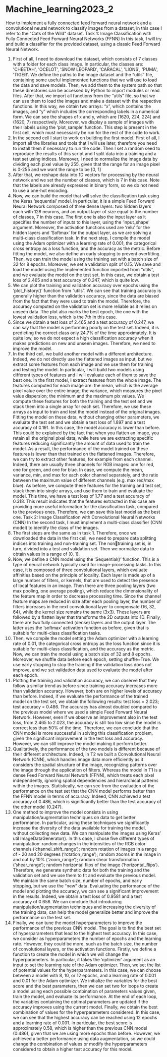 # Machine_learning2023_2
How to Implement a fully connected feed forward neural network and a convolutional neural network to classify images from a dataset, in this case I refer to the "Cats of the Wild" dataset.
Task 1: Image Classification with Fully Connected Feed Forward Neural 
Networks (FFNN)
In this task, I will try and build a classifier for the provided dataset, using a classic Feed 
Forward Neural Network.
1. First of all, I need to download the dataset, which consists of 7 classes with a folder for 
each class image. In particular, the classes are: 'CHEETAH', 'OCELOT', 'SNOW 
LEOPARD', 'CARACAL', 'LIONS', 'PUMA', 'TIGER'. We define the paths to the image 
dataset and the “utils” file, containing some useful implemented functions that we will use to 
load the data and save models. Then, we add them to the system path so that these directories 
can be accessed by Python to import modules or read files. After that, we import all functions 
from the “utils” file, so that we can use them to load the images and make a dataset with the 
respective functions. In this way, we obtain two arrays: “x”, which contains the images, and 
“y” which includes the corresponding labels in a numerical form. We can see the shapes of x 
and y, which are (1620, 224, 224) and (1620, 7) respectively. Moreover, we display a sample 
of images with their labels using the ‘plot_sample’ function. This step is present in the first 
cell, which must necessarily be run for the rest of the code to work. 
2. In the second cell I start to work on building the first model. First of all, I import all the 
libraries and tools that I will use later, therefore you need to install them if necessary to 
run the code. Then I set a random seed to reproduce the results of this script and I split 
data into a training and a test set using indices. Moreover, I need to normalize the image 
data by dividing each pixel value by 255, given that the range for an image pixel is 0-255
and we want the range to be [0, 1]
3. After that, we reshape data into 1D vectors for processing by the neural network and we 
set the number of classes, which is 7 in this case. Note that the labels are already 
expressed in binary form, so we do not need to use a one-hot encoding.
4. Now, we can build the model that will solve the classification task using the Keras 
‘sequential’ model. In particular, it is a simple Feed Forward Neural Network composed 
of three dense layers: two hidden layers each with 128 neurons, and an output layer of 
size equal to the number of classes, 7 in this case. The first one is also the input layer as it 
specifies the number of inputs to this layer, using the ‘input_shape’ argument. 
Moreover, the activation functions used are ‘relu’ for the hidden layers and ‘Softmax’ for 
the output layer, as we are solving a multi-class classification task. In the next step, I 
compile the model using the Adam optimizer with a learning rate of 0.001, the 
categorical cross entropy as a loss function, and the accuracy as the metric. Before fitting 
the model, we also define an early stopping to prevent overfitting. Then, we can train the 
model using the training set with a batch size of 32 for 8 epochs. Moreover, we set a 
validation split of 0.15. We save and load the model using the implemented function 
imported from “utils”, and we evaluate the model on the test set. In this case, we obtain a test 
loss of 2.465 and a test accuracy of 0.247, which is quite low.
5. We can plot the training and validation accuracy over epochs using the ‘plot_history()’ 
function from “utils”. We can see that training accuracy is generally higher than the 
validation accuracy, since the data are biased from the fact that they were used to train the 
model. Therefore, the accuracy computed on the validation set is more reliable as it relies on 
unseen data. The plot also marks the best epoch, the one with the lowest validation loss, 
which is the 7th in this case.
6. Since we obtain a test loss of 2.465 and a test accuracy of 0.247, we can say that the 
model is performing poorly on the test set. Indeed, it is predicting the correct class only 
24.7% of the time approximately. It is quite low, so we do not expect a high classification 
accuracy when it makes predictions on new and unseen images. Therefore, we need to 
improve the model.
7. In the third cell, we build another model with a different architecture. Indeed, we do not 
directly use the flattened images as input, but we extract some features from each image 
and we use them for training and testing the model. In particular, I will build two models 
using different types of features and I will evaluate each of them to save the best one. In 
the first model, I extract features from the whole image. The features computed for each 
image are: the mean, which is the average pixel value over the entire image; the variance, 
which measures the pixel value dispersion; the minimum and the maximum pix values.
We compute these features for both the training and the test set and we stack them into a 
single array for each set. Therefore, we use these arrays as input to train and test the 
model instead of the original images. Fitting the model on these data, without changing 
other parameters, we evaluate the test set and we obtain a test loss of 1.897 and a test
accuracy of 0.191. In this case, the model accuracy is lower than before. This could be 
explained by the fact that when you flatten an image, you retain all the original pixel 
data, while here we are extracting specific features reducing significantly the amount of 
data used to train the model. As a result, the performance of the model trained on these 
features is lower than that trained on the flattened images. Therefore, we can try to 
extract other features, for example from each channel. Indeed, there are usually three 
channels for RGB images: one for red, one for green, and one for blue. In case, we 
compute the mean, variance, min, and max for each color channel separately, and the 
ratio between the maximum value of different channels (e.g. max red/max blue). As 
before, we compute these features for the training and test set, stack them into single 
arrays, and use them to train and evaluate the model. This time, we have a test loss of 
1.77 and a test accuracy of 0.318. This result indicates that the features extracted in this 
case are providing more useful information for the classification task, compared to the 
previous ones. Therefore, we can save this last model as the best one.
Task 2: Image Classification with Convolutional Neural Networks (CNN)
In the second task, I must implement a multi-class classifier (CNN model) to identify the
class of the images.
1. The first steps are the same as in task 1. Therefore, once we downloaded the data in the first 
cell, we need to prepare data splitting indices into training and non-training set. The nontraining set is, in turn, divided into a test and validation set. Then we normalize data to 
obtain values in a range of [0, 1].
2. Now, we define a CNN model using the ‘Sequential()’ function. This is a type of neural 
network typically used for image-processing tasks. In this case, it is composed of three 
convolutional layers, which evaluate affinities based on the principle of locality. Each layer 
is made up of a large number of filters, or kernels, that are used to detect the presence of 
local features in an image. Then there are three pooling layers (two max pooling, one 
average pooling), which reduce the dimensionality of the feature map in order to decrease 
processing time. Since the channel feature maps are reduced in size after each pooling layer, 
the number of filters increases in the next convolutional layer to compensate (16, 32, 64), 
while the kernel size remains the same (3x3). These layers are followed by a flatten layer 
that transforms the 2D outputs into 1D. Finally, there are two fully connected (dense) layers 
and the output layer. The latter uses the ‘softmax’ activation function as before, given that is 
suitable for multi-class classification tasks. 
3. Then, we compile the model setting the Adam optimizer with a learning rate of 0.01, the 
categorical cross entropy as the loss function since it is suitable for multi-class classification, 
and the accuracy as the metric. Now, we can train the model using a batch size of 32 and 8 
epochs. Moreover, we shuffle data before each epoch, setting shuffle=True. We use early 
stopping to stop the training if the validation loss does not improve, and we set validation 
data used to evaluate the model after each epoch.
4. Plotting the training and validation accuracy, we can observe that they follow a similar trend 
as before since training accuracy increases more than validation accuracy. However, both are 
on higher levels of accuracy than before. Indeed, if we evaluate the performance of the 
trained model on the test set, we obtain the following results: test loss = 2.023; test accuracy 
= 0.486. The accuracy has almost doubled compared to the previous model where we used a 
simple Feed Forward Neural Network. However, even if we observe an improvement also in 
the test loss, from 2.465 to 2.023, the accuracy is still too low since the model is correct less 
than 50% of the time. Therefore, we can conclude that the CNN model is more successful in 
solving this classification problem, given the significant improvement in the test loss and 
accuracy. However, we can still improve the model making it perform better.
5. Qualitatively, the performance of the two models is different because of their different 
architecture. Indeed, in T2 we built a Convolutional Neural Network (CNN), which handles 
image data more efficiently as it considers the spatial structure of the image, recognizing 
patterns over the image through the application of filters. Whereas the model in T1 is a dense 
Feed Forward Neural Network (FFNN), which treats each pixel independently, ignoring 
spatial dependencies and hierarchical patterns within the images. Statistically, we can see 
from the evaluation of the performance on the test set that the CNN model performs better 
than the FFNN model in terms of accuracy. Indeed, CNN achieved a test accuracy of 0.486, 
which is significantly better than the test accuracy of the other model (0.247).
6. One method to improve the model consists in using manipulation/augmentation techniques 
on data to get better performance. In particular, using these techniques we significantly 
increase the diversity of the data available for training the model, without collecting new 
data. We can manipulate the images using Keras’ util ImageDataGenerator().
In this case, I chose five different types of manipulation: random changes in the intensities of 
the RGB color channels (‘channel_shift_range’); random rotation of images in a range of -
20 and 20 degrees (‘rotation_range’); random zooms in the image in and out by 10% 
(‘zoom_range'); random shear transformation (‘shear_range’); random horizontal flips of 
the image (‘horizontal_flips’). Therefore, we generate synthetic data for both the training
and the validation set and we use them to fit and evaluate the previous model. We maintain 
the same batch size, number of epochs, and early stopping, but we use the “new” data. 
Evaluating the performance of the model and plotting the accuracy, we can see a significant 
improvement in the results. Indeed, we obtain a test loss of 0.9581 and a test accuracy of 
0.658. We can conclude that introducing manipulation/augmentation techniques and 
increasing the diversity of the training data, can help the model generalize better and 
improve the performance on the test set.
7. Finally, we can tune the model hyperparameters to improve the performance of the previous 
CNN model. The goal is to find the best set of hyperparameters that lead to the highest test 
accuracy. In this case, we consider as hyperparameters the number of epochs and the 
learning rate. However, they could be more, such as the batch size, the number of 
convolutional layers, or the activation functions. Firstly, we define a function to create the 
model in which we will change the hyperparameters. In particular, it takes the ‘optimizer’
argument as an input to set the learning rate of the Adam optimizer. Then, we set the list of 
potential values for the hyperparameters. In this case, we can choose between a model with 
8, 10, or 12 epochs, and a learning rate of 0.001 and 0.01 for the Adam optimizer. We 
initialize the variables for the best score and the best parameters, then we can set two for 
loops to create a model using each possible combination of parameters values given, train the 
model, and evaluate its performance. At the end of each loop, the variables containing the 
optimal parameters are updated if the accuracy improves using the current model. Finally, 
we obtain the best combination of values for the hyperparameters considered. In this case, 
we can see that the highest accuracy can be reached using 12 epochs and a learning rate of 
0.001. In particular, the best score is approximately 0.58, which is higher than the previous 
CNN model (0.486), given that we are using more epochs than before. However, we 
achieved a better performance using data augmentation, so we could change the combination 
of values or modify the hyperparameters considered to obtain a higher test accuracy for this 
model.
